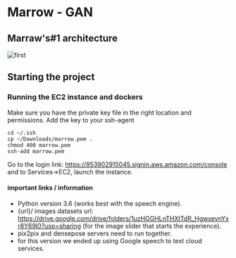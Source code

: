 # Marrow - GAN

## Marraw's#1 architecture
![first](https://i.imgur.com/8VvJ57J.jpg)

## Starting the project

### Running the EC2 instance and dockers

Make sure you have the private key file in the right location and permissions. Add the key to your ssh-agent
```
cd ~/.ssh
cp ~/Downloads/marrow.pem .
chmod 400 marrow.pem
ssh-add marrow.pem
```
Go to the login link: https://953902915045.signin.aws.amazon.com/console and to Services->EC2, launch the instance.

#### important links / information
- Python version 3.6 (works best with the speech engine). 
- {url}/ images datasets url: https://drive.google.com/drive/folders/1uzHGGHLnTHXtTdR_HgwxevnYxr8Y69I0?usp=sharing (for the image slider that starts the experience). 
- pix2pix and densepose servers need to run together. 
- for this version we ended up using Google speech to text cloud services. 



